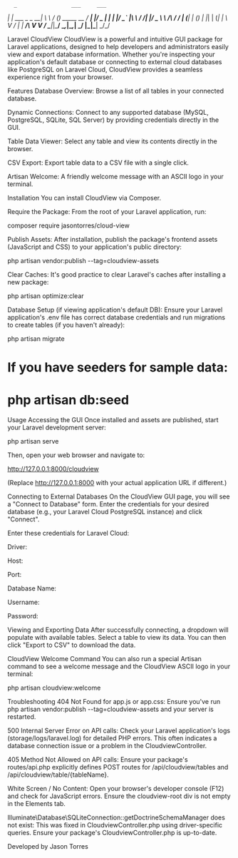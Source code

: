       _                 ___     ___               
  ___| | ___  _   _  __| \ \   / (_) _____      __
 / __| |/ _ \| | | |/ _` |\ \ / /| |/ _ \ \ /\ / /
| (__| | (_) | |_| | (_| | \ V / | |  __/\ V  V / 
 \___|_|\___/ \__,_|\__,_|  \_/  |_|\___| \_/\_/  

Laravel CloudView
CloudView is a powerful and intuitive GUI package for Laravel applications, designed to help developers and administrators easily view and export database information. Whether you're inspecting your application's default database or connecting to external cloud databases like PostgreSQL on Laravel Cloud, CloudView provides a seamless experience right from your browser.

Features
Database Overview: Browse a list of all tables in your connected database.

Dynamic Connections: Connect to any supported database (MySQL, PostgreSQL, SQLite, SQL Server) by providing credentials directly in the GUI.

Table Data Viewer: Select any table and view its contents directly in the browser.

CSV Export: Export table data to a CSV file with a single click.

Artisan Welcome: A friendly welcome message with an ASCII logo in your terminal.

Installation
You can install CloudView via Composer.

Require the Package:
From the root of your Laravel application, run:

composer require jasontorres/cloud-view

Publish Assets:
After installation, publish the package's frontend assets (JavaScript and CSS) to your application's public directory:

php artisan vendor:publish --tag=cloudview-assets

Clear Caches:
It's good practice to clear Laravel's caches after installing a new package:

php artisan optimize:clear

Database Setup (if viewing application's default DB):
Ensure your Laravel application's .env file has correct database credentials and run migrations to create tables (if you haven't already):

php artisan migrate
# If you have seeders for sample data:
# php artisan db:seed

Usage
Accessing the GUI
Once installed and assets are published, start your Laravel development server:

php artisan serve

Then, open your web browser and navigate to:

http://127.0.0.1:8000/cloudview

(Replace http://127.0.0.1:8000 with your actual application URL if different.)

Connecting to External Databases
On the CloudView GUI page, you will see a "Connect to Database" form. Enter the credentials for your desired database (e.g., your Laravel Cloud PostgreSQL instance) and click "Connect".

Enter these credentials for Laravel Cloud:

Driver: 

Host:

Port: 

Database Name: 

Username: 

Password: 

Viewing and Exporting Data
After successfully connecting, a dropdown will populate with available tables. Select a table to view its data. You can then click "Export to CSV" to download the data.

CloudView Welcome Command
You can also run a special Artisan command to see a welcome message and the CloudView ASCII logo in your terminal:

php artisan cloudview:welcome

Troubleshooting
404 Not Found for app.js or app.css: Ensure you've run php artisan vendor:publish --tag=cloudview-assets and your server is restarted.

500 Internal Server Error on API calls: Check your Laravel application's logs (storage/logs/laravel.log) for detailed PHP errors. This often indicates a database connection issue or a problem in the CloudviewController.

405 Method Not Allowed on API calls: Ensure your package's routes/api.php explicitly defines POST routes for /api/cloudview/tables and /api/cloudview/table/{tableName}.

White Screen / No Content: Open your browser's developer console (F12) and check for JavaScript errors. Ensure the cloudview-root div is not empty in the Elements tab.

Illuminate\Database\SQLiteConnection::getDoctrineSchemaManager does not exist: This was fixed in CloudviewController.php using driver-specific queries. Ensure your package's CloudviewController.php is up-to-date.

Developed by Jason Torres